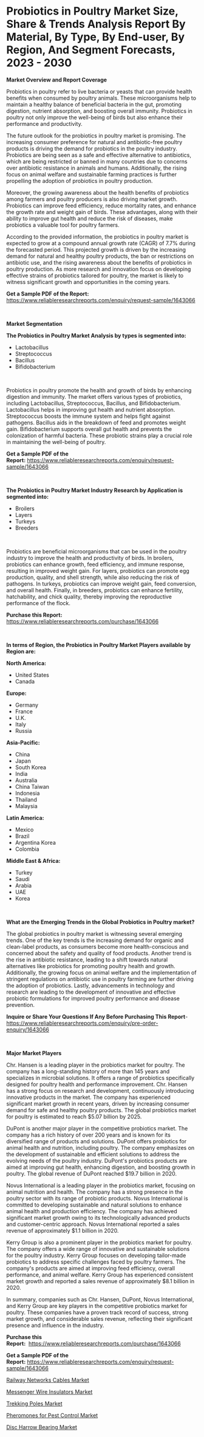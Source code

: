 <p><h1>Probiotics in Poultry Market Size, Share & Trends Analysis Report By Material, By Type, By End-user, By Region, And Segment Forecasts, 2023 - 2030</h1></p><p><strong>Market Overview and Report Coverage</strong></p>
<p><p>Probiotics in poultry refer to live bacteria or yeasts that can provide health benefits when consumed by poultry animals. These microorganisms help to maintain a healthy balance of beneficial bacteria in the gut, promoting digestion, nutrient absorption, and boosting overall immunity. Probiotics in poultry not only improve the well-being of birds but also enhance their performance and productivity.</p><p>The future outlook for the probiotics in poultry market is promising. The increasing consumer preference for natural and antibiotic-free poultry products is driving the demand for probiotics in the poultry industry. Probiotics are being seen as a safe and effective alternative to antibiotics, which are being restricted or banned in many countries due to concerns over antibiotic resistance in animals and humans. Additionally, the rising focus on animal welfare and sustainable farming practices is further propelling the adoption of probiotics in poultry production.</p><p>Moreover, the growing awareness about the health benefits of probiotics among farmers and poultry producers is also driving market growth. Probiotics can improve feed efficiency, reduce mortality rates, and enhance the growth rate and weight gain of birds. These advantages, along with their ability to improve gut health and reduce the risk of diseases, make probiotics a valuable tool for poultry farmers.</p><p>According to the provided information, the probiotics in poultry market is expected to grow at a compound annual growth rate (CAGR) of 7.7% during the forecasted period. This projected growth is driven by the increasing demand for natural and healthy poultry products, the ban or restrictions on antibiotic use, and the rising awareness about the benefits of probiotics in poultry production. As more research and innovation focus on developing effective strains of probiotics tailored for poultry, the market is likely to witness significant growth and opportunities in the coming years.</p></p>
<p><strong>Get a Sample PDF of the Report:</strong> <a href="https://www.reliableresearchreports.com/enquiry/request-sample/1643066">https://www.reliableresearchreports.com/enquiry/request-sample/1643066</a></p>
<p>&nbsp;</p>
<p><strong>Market Segmentation</strong></p>
<p><strong>The Probiotics in Poultry Market Analysis by types is segmented into:</strong></p>
<p><ul><li>Lactobacillus</li><li>Streptococcus</li><li>Bacillus</li><li>Bifidobacterium</li></ul></p>
<p>&nbsp;</p>
<p><p>Probiotics in poultry promote the health and growth of birds by enhancing digestion and immunity. The market offers various types of probiotics, including Lactobacillus, Streptococcus, Bacillus, and Bifidobacterium. Lactobacillus helps in improving gut health and nutrient absorption. Streptococcus boosts the immune system and helps fight against pathogens. Bacillus aids in the breakdown of feed and promotes weight gain. Bifidobacterium supports overall gut health and prevents the colonization of harmful bacteria. These probiotic strains play a crucial role in maintaining the well-being of poultry.</p></p>
<p><strong>Get a Sample PDF of the Report:</strong>&nbsp;<a href="https://www.reliableresearchreports.com/enquiry/request-sample/1643066">https://www.reliableresearchreports.com/enquiry/request-sample/1643066</a></p>
<p>&nbsp;</p>
<p><strong>The Probiotics in Poultry Market Industry Research by Application is segmented into:</strong></p>
<p><ul><li>Broilers</li><li>Layers</li><li>Turkeys</li><li>Breeders</li></ul></p>
<p>&nbsp;</p>
<p><p>Probiotics are beneficial microorganisms that can be used in the poultry industry to improve the health and productivity of birds. In broilers, probiotics can enhance growth, feed efficiency, and immune response, resulting in improved weight gain. For layers, probiotics can promote egg production, quality, and shell strength, while also reducing the risk of pathogens. In turkeys, probiotics can improve weight gain, feed conversion, and overall health. Finally, in breeders, probiotics can enhance fertility, hatchability, and chick quality, thereby improving the reproductive performance of the flock.</p></p>
<p><strong>Purchase this Report:</strong>&nbsp; <a href="https://www.reliableresearchreports.com/purchase/1643066">https://www.reliableresearchreports.com/purchase/1643066</a></p>
<p>&nbsp;</p>
<p><strong>In terms of Region, the Probiotics in Poultry Market Players available by Region are:</strong></p>
<p>
    <p> <strong> North America: </strong>
        <ul>
            <li>United States</li>
            <li>Canada</li>
        </ul>
        </p> 
    <p> <strong> Europe: </strong>
        <ul>
            <li>Germany</li>
            <li>France</li>
            <li>U.K.</li>
            <li>Italy</li>
            <li>Russia</li>
        </ul>
        </p> 
    <p> <strong> Asia-Pacific: </strong>
        <ul>
            <li>China</li>
            <li>Japan</li>
            <li>South Korea</li>
            <li>India</li>
            <li>Australia</li>
            <li>China Taiwan</li>
            <li>Indonesia</li>
            <li>Thailand</li>
            <li>Malaysia</li>
        </ul>
        </p> 
    <p> <strong> Latin America: </strong>
        <ul>
            <li>Mexico</li>
            <li>Brazil</li>
            <li>Argentina Korea</li>
            <li>Colombia</li>
        </ul>
        </p> 
    <p> <strong> Middle East & Africa: </strong>
        <ul>
            <li>Turkey</li>
            <li>Saudi</li>
            <li>Arabia</li>
            <li>UAE</li>
            <li>Korea</li>
        </ul>
    </p>
    </p>
<p>&nbsp;</p>
<p><strong>What are the Emerging Trends in the Global Probiotics in Poultry market?</strong></p>
<p><p>The global probiotics in poultry market is witnessing several emerging trends. One of the key trends is the increasing demand for organic and clean-label products, as consumers become more health-conscious and concerned about the safety and quality of food products. Another trend is the rise in antibiotic resistance, leading to a shift towards natural alternatives like probiotics for promoting poultry health and growth. Additionally, the growing focus on animal welfare and the implementation of stringent regulations on antibiotic use in poultry farming are further driving the adoption of probiotics. Lastly, advancements in technology and research are leading to the development of innovative and effective probiotic formulations for improved poultry performance and disease prevention.</p></p>
<p><strong>Inquire or Share Your Questions If Any Before Purchasing This Report</strong>- <a href="https://www.reliableresearchreports.com/enquiry/pre-order-enquiry/1643066">https://www.reliableresearchreports.com/enquiry/pre-order-enquiry/1643066</a></p>
<p>&nbsp;</p>
<p><strong>Major Market Players</strong></p>
<p><p>Chr. Hansen is a leading player in the probiotics market for poultry. The company has a long-standing history of more than 145 years and specializes in microbial solutions. It offers a range of probiotics specifically designed for poultry health and performance improvement. Chr. Hansen has a strong focus on research and development, continuously introducing innovative products in the market. The company has experienced significant market growth in recent years, driven by increasing consumer demand for safe and healthy poultry products. The global probiotics market for poultry is estimated to reach $5.07 billion by 2025.</p><p>DuPont is another major player in the competitive probiotics market. The company has a rich history of over 200 years and is known for its diversified range of products and solutions. DuPont offers probiotics for animal health and nutrition, including poultry. The company emphasizes on the development of sustainable and efficient solutions to address the evolving needs of the poultry industry. DuPont's probiotics products are aimed at improving gut health, enhancing digestion, and boosting growth in poultry. The global revenue of DuPont reached $19.7 billion in 2020.</p><p>Novus International is a leading player in the probiotics market, focusing on animal nutrition and health. The company has a strong presence in the poultry sector with its range of probiotic products. Novus International is committed to developing sustainable and natural solutions to enhance animal health and production efficiency. The company has achieved significant market growth owing to its technologically advanced products and customer-centric approach. Novus International reported a sales revenue of approximately $1.1 billion in 2020.</p><p>Kerry Group is also a prominent player in the probiotics market for poultry. The company offers a wide range of innovative and sustainable solutions for the poultry industry. Kerry Group focuses on developing tailor-made probiotics to address specific challenges faced by poultry farmers. The company's products are aimed at improving feed efficiency, overall performance, and animal welfare. Kerry Group has experienced consistent market growth and reported a sales revenue of approximately $8.1 billion in 2020.</p><p>In summary, companies such as Chr. Hansen, DuPont, Novus International, and Kerry Group are key players in the competitive probiotics market for poultry. These companies have a proven track record of success, strong market growth, and considerable sales revenue, reflecting their significant presence and influence in the industry.</p></p>
<p><strong>Purchase this Report:</strong>&nbsp;&nbsp;<a href="https://www.reliableresearchreports.com/purchase/1643066">https://www.reliableresearchreports.com/purchase/1643066</a></p>
<p></p>
<p><strong>Get a Sample PDF of the Report:</strong>&nbsp;<a href="https://www.reliableresearchreports.com/enquiry/request-sample/1643066">https://www.reliableresearchreports.com/enquiry/request-sample/1643066</a></p>
<p><p><a href="https://www.linkedin.com/pulse/railway-networks-cables-market-size-share-global-analysis-report-pmaie/">Railway Networks Cables Market</a></p><p><a href="https://www.linkedin.com/pulse/messenger-wire-insulators-market-challenges-opportunities-ymtre/">Messenger Wire Insulators Market</a></p><p><a href="https://medium.com/@albanaduro2018/trekking-poles-market-trends-and-market-analysis-forecasted-for-period-2023-2030-527c562c14dc">Trekking Poles Market</a></p><p><a href="https://github.com/kipkeeva/Market-Research-Report-List-1/blob/main/pheromones-for-pest-control-market.md">Pheromones for Pest Control Market</a></p><p><a href="https://github.com/provorikovar/Market-Research-Report-List-1/blob/main/disc-harrow-bearing-market.md">Disc Harrow Bearing Market</a></p></p>